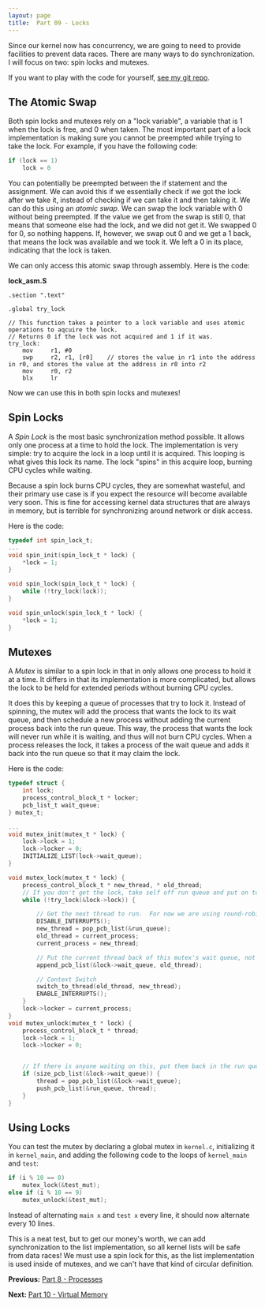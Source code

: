 ```yaml
---
layout: page
title:  Part 09 - Locks
---
```


Since our kernel now has concurrency, we are going to need to provide facilities to prevent data races.  There are many ways to do synchronization.  I will focus on two:
spin locks and mutexes.

If you want to play with the code for yourself, [see my git repo](https://github.com/jsandler18/raspi-kernel/tree/93d44a737728aa5fe366ad8ca62563e78987b023).

## The Atomic Swap
Both spin locks and mutexes rely on a "lock variable", a variable that is 1 when the lock is free, and 0 when taken.  The most important part of a lock implementation is
making sure you cannot be preempted while trying to take the lock.  For example, if you have the following code:
``` c
if (lock == 1)
    lock = 0
```
You can potentially be preempted between the if statement and the assignment.  We can avoid this if we essentially check if we got the lock after we take it, instead of
checking if we can take it and then taking it.
We can do this using an *atomic swap*.  We can swap the lock variable with 0 without being preempted.  If the value we get from the swap is still 0, that means that
someone else had the lock, and we did not get it.  We swapped 0 for 0, so nothing happens.  If, however, we swap out 0 and we get a 1 back, that means the lock was
available and we took it.  We left a 0 in its place, indicating that the lock is taken.

We can only access this atomic swap through assembly.  Here is the code:

**lock_asm.S**
```
.section ".text"

.global try_lock

// This function takes a pointer to a lock variable and uses atomic operations to aqcuire the lock.
// Returns 0 if the lock was not acquired and 1 if it was.
try_lock:
    mov     r1, #0
    swp     r2, r1, [r0]    // stores the value in r1 into the address in r0, and stores the value at the address in r0 into r2
    mov     r0, r2
    blx     lr 
```

Now we can use this in both spin locks and mutexes!

## Spin Locks
A *Spin Lock* is the most basic synchronization method possible.  It allows only one process at a time to hold the lock.  The implementation is very simple: try to acquire the lock in a loop until it is acquired.
This looping is what gives this lock its name.  The lock "spins" in this acquire loop, burning CPU cycles while waiting.

Because a spin lock burns CPU cycles, they are somewhat wasteful, and their primary use case is if you expect the resource will become available very soon.  This is fine
for accessing kernel data structures that are always in memory, but is terrible for synchronizing around network or disk access.

Here is the code:
``` c
typedef int spin_lock_t;
...
void spin_init(spin_lock_t * lock) {
    *lock = 1;
}

void spin_lock(spin_lock_t * lock) {
    while (!try_lock(lock));
}

void spin_unlock(spin_lock_t * lock) {
    *lock = 1;
}
```

## Mutexes
A *Mutex* is similar to a spin lock in that in only allows one process to hold it at a time.  It differs in that its implementation is more complicated, but allows the lock to be held for extended periods without burning CPU cycles.

It does this by keeping a queue of processes that try to lock it.  Instead of spinning, the mutex will add the process that wants the lock to its wait queue, and then schedule a new process without adding the current process back into the run queue.  This way, the process that wants the lock will never run while it is waiting, and thus will not burn CPU cycles.  When a process releases the lock, it takes a process of the wait queue and adds it back into the run queue so that it may claim the lock.

Here is the code:
``` c
typedef struct {
    int lock;
    process_control_block_t * locker;
    pcb_list_t wait_queue;
} mutex_t;

...
void mutex_init(mutex_t * lock) {
    lock->lock = 1;
    lock->locker = 0;
    INITIALIZE_LIST(lock->wait_queue);
}

void mutex_lock(mutex_t * lock) {
    process_control_block_t * new_thread, * old_thread;
    // If you don't get the lock, take self off run queue and put on to mutex wait queue
    while (!try_lock(&lock->lock)) {

        // Get the next thread to run.  For now we are using round-robin
        DISABLE_INTERRUPTS();
        new_thread = pop_pcb_list(&run_queue);
        old_thread = current_process;
        current_process = new_thread;

        // Put the current thread back of this mutex's wait queue, not on the run queue
        append_pcb_list(&lock->wait_queue, old_thread);

        // Context Switch
        switch_to_thread(old_thread, new_thread);
        ENABLE_INTERRUPTS();
    }
    lock->locker = current_process;
}
void mutex_unlock(mutex_t * lock) {
    process_control_block_t * thread;
    lock->lock = 1;
    lock->locker = 0;


    // If there is anyone waiting on this, put them back in the run queue
    if (size_pcb_list(&lock->wait_queue)) {
        thread = pop_pcb_list(&lock->wait_queue);  
        push_pcb_list(&run_queue, thread);
    }
}
```

## Using Locks
You can test the mutex by declaring a global mutex in `kernel.c`, initializing it in `kernel_main`, and adding the following code to the loops of `kernel_main` and `test`:
``` c
if (i % 10 == 0)
	mutex_lock(&test_mut);
else if (i % 10 == 9) 
	mutex_unlock(&test_mut);
```
Instead of alternating `main x` and `test x` every line, it should now alternate every 10 lines.

This is a neat test, but to get our money's worth, we can add synchronization to the list implementation, so all kernel lists will be safe from data races! We must use a spin lock for this, as the list implementation is used inside of mutexes, and we can't have that kind of circular definition.


**Previous:**
[Part 8 - Processes](/tutorial/process)

**Next:**
[Part 10 - Virtual Memory](/tutorial/vmem)
